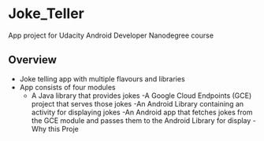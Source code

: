 # Joke_Teller

App project for Udacity Android Developer Nanodegree course <br>

## Overview
* Joke telling app with multiple flavours and libraries
* App consists of four modules 
   + A Java library that provides jokes
 -A Google Cloud Endpoints (GCE) project that serves those jokes
 -An Android Library containing an activity for displaying jokes
 -An Android app that fetches jokes from the GCE module and passes them to the Android Library for display
 -Why this Proje

